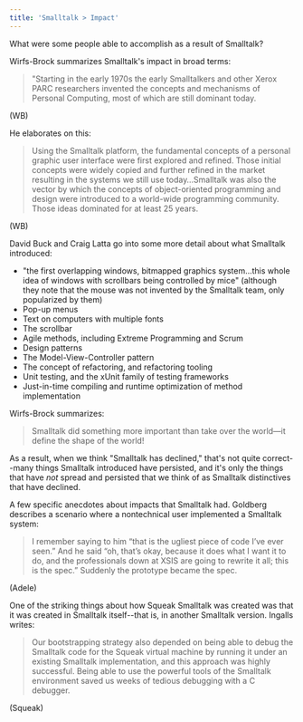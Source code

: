 ```yaml
---
title: 'Smalltalk > Impact'
---
```


What were some people able to accomplish as a result of Smalltalk?

Wirfs-Brock summarizes Smalltalk's impact in broad terms:

> "Starting in the early 1970s the early Smalltalkers and other Xerox PARC researchers invented the concepts and mechanisms of Personal Computing, most of which are still dominant today.

(WB)

He elaborates on this:

> Using the Smalltalk platform, the fundamental concepts of a personal graphic user interface were first explored and refined. Those initial concepts were widely copied and further refined in the market resulting in the systems we still use today…Smalltalk was also the vector by which the concepts of object-oriented programming and design were introduced to a world-wide programming community. Those ideas dominated for at least 25 years.

(WB)

David Buck and Craig Latta go into some more detail about what Smalltalk introduced:

- "the first overlapping windows, bitmapped graphics system…this whole idea of windows with scrollbars being controlled by mice" (although they note that the mouse was not invented by the Smalltalk team, only popularized by them)
- Pop-up menus
- Text on computers with multiple fonts
- The scrollbar
- Agile methods, including Extreme Programming and Scrum
- Design patterns
- The Model-View-Controller pattern
- The concept of refactoring, and refactoring tooling
- Unit testing, and the xUnit family of testing frameworks
- Just-in-time compiling and runtime optimization of method implementation

Wirfs-Brock summarizes:

> Smalltalk did something more important than take over the world—it define the shape of the world!

As a result, when we think "Smalltalk has declined," that's not quite correct--many things Smalltalk introduced have persisted, and it's only the things that have *not* spread and persisted that we think of as Smalltalk distinctives that have declined.

A few specific anecdotes about impacts that Smalltalk had. Goldberg describes a scenario where a nontechnical user implemented a Smalltalk system:

> I remember saying to him “that is the ugliest piece of code I’ve ever seen.” And he said “oh, that’s okay, because it does what I want it to do, and the professionals down at XSIS are going to rewrite it all; this is the spec.” Suddenly the prototype became the spec.

(Adele)

One of the striking things about how Squeak Smalltalk was created was that it was created in Smalltalk itself--that is, in another Smalltalk version. Ingalls writes:

> Our bootstrapping strategy also depended on being able to debug the Smalltalk code for the Squeak virtual machine by running it under an existing Smalltalk implementation, and this approach was highly successful. Being able to use the powerful tools of the Smalltalk environment saved us weeks of tedious debugging with a C debugger.

(Squeak)
